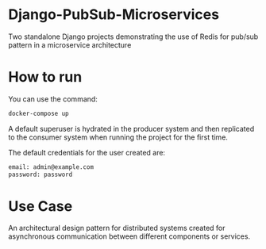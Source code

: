 # Django-PubSub-Microservices
Two standalone Django projects demonstrating the use of Redis for pub/sub pattern in a microservice architecture

# How to run

You can use the command:

```bash
docker-compose up
```


A default superuser is hydrated in the producer system and then replicated to the consumer system when running the project for the first time. 

The default credentials for the user created are:
```bash
email: admin@example.com
password: password
```


# Use Case
An architectural design pattern for distributed systems created for asynchronous communication between different components or services.
